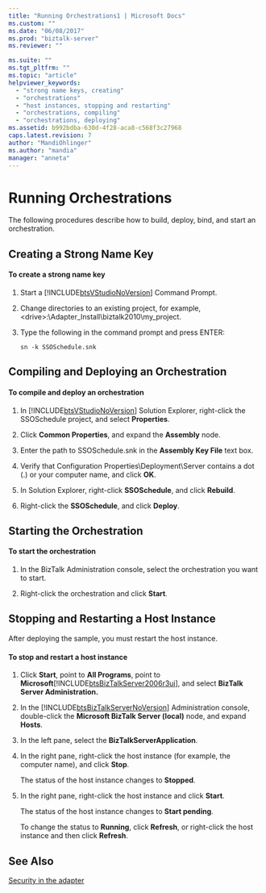 ```yaml
---
title: "Running Orchestrations1 | Microsoft Docs"
ms.custom: ""
ms.date: "06/08/2017"
ms.prod: "biztalk-server"
ms.reviewer: ""

ms.suite: ""
ms.tgt_pltfrm: ""
ms.topic: "article"
helpviewer_keywords: 
  - "strong name keys, creating"
  - "orchestrations"
  - "host instances, stopping and restarting"
  - "orchestrations, compiling"
  - "orchestrations, deploying"
ms.assetid: b992bdba-630d-4f28-aca8-c568f3c27968
caps.latest.revision: 7
author: "MandiOhlinger"
ms.author: "mandia"
manager: "anneta"
---
```

# Running Orchestrations
The following procedures describe how to build, deploy, bind, and start an orchestration.  
  
## Creating a Strong Name Key  
  
#### To create a strong name key  
  
1.  Start a [!INCLUDE[btsVStudioNoVersion](../includes/btsvstudionoversion-md.md)] Command Prompt.  
  
2.  Change directories to an existing project, for example, \<drive\>:\Adapter_Install\biztalk2010\my_project.  
  
3.  Type the following in the command prompt and press ENTER:  
  
     `sn -k SSOSchedule.snk`  
  
## Compiling and Deploying an Orchestration  
  
#### To compile and deploy an orchestration  
  
1.  In [!INCLUDE[btsVStudioNoVersion](../includes/btsvstudionoversion-md.md)] Solution Explorer, right-click the SSOSchedule project, and select **Properties**.  
  
2.  Click **Common Properties**, and expand the **Assembly** node.  
  
3.  Enter the path to SSOSchedule.snk in the **Assembly Key File** text box.  
  
4.  Verify that Configuration Properties\Deployment\Server contains a dot (.) or your computer name, and click **OK**.  
  
5.  In Solution Explorer, right-click **SSOSchedule**, and click **Rebuild**.  
  
6.  Right-click the **SSOSchedule**, and click **Deploy**.  
  
## Starting the Orchestration  
  
#### To start the orchestration  
  
1.  In the BizTalk Administration console, select the orchestration you want to start.  
  
2.  Right-click the orchestration and click **Start**.  
  
## Stopping and Restarting a Host Instance  
 After deploying the sample, you must restart the host instance.  
  
#### To stop and restart a host instance  
  
1.  Click **Start**, point to **All Programs**, point to **Microsoft**[!INCLUDE[btsBizTalkServer2006r3ui](../includes/btsbiztalkserver2006r3ui-md.md)], and select **BizTalk Server Administration.**  
  
2.  In the [!INCLUDE[btsBizTalkServerNoVersion](../includes/btsbiztalkservernoversion-md.md)] Administration console, double-click the **Microsoft BizTalk Server (local)** node, and expand **Hosts**.  
  
3.  In the left pane, select the **BizTalkServerApplication**.  
  
4.  In the right pane, right-click the host instance (for example, the computer name), and click **Stop**.  
  
     The status of the host instance changes to **Stopped**.  
  
5.  In the right pane, right-click the host instance and click **Start**.  
  
     The status of the host instance changes to **Start pending**.  
  
     To change the status to **Running**, click **Refresh**, or right-click the host instance and then click **Refresh**.  
  
## See Also  
 [Security in the adapter](../core/security-in-biztalk-adapter-for-jd-edwards-oneworld.md)